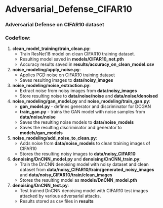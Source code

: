 # Adversarial_Defense_CIFAR10

### Adversarial Defense on CIFAR10 dataset

### Codeflow:
1. **clean_model_training/train_clean.py**:
    * Train ResNet18 model on clean CIFAR10 training dataset.
    * Resulting model saved in **models/CIFAR10_net.pth**
    * Accuracy results saved in **results/accuracy_on_clean_model.csv**
2. **noise_modeling/apply_noise.py**:
    * Applies PGD noise on CIFAR10 training dataset
    * Saves resulting images to **data/noisy_images**
3. **noise_modeling/noise_extraction.py**:
    * Extract noise from noisy images from **data/noisy_images**
    * Store resulting noise to **data/noise/noise** and **data/noise/denoised**
4. **noise_modeling/gan_model.py** and **noise_modeling/train_gan.py**:
    * **gan_model.py** - defines generator and discriminator for DCGAN
    * **train_gan.py** - trains the GAN model with noise samples from **data/noise/noise**
    * Saves the resulting noise models to **data/noise_models**
    * Saves the resulting discriminator and generator to **models/gan_models**
5. **noise_modeling/add_noise_to_clean.py**:
    * Adds noise from **data/noise_models** to clean training images of CIFAR10
    * Stores the resulting noisy images to **data/noisy_CIFAR10**
6. **denoising/DnCNN_model.py** and **denoising/DnCNN_train.py**:
    * Train the DnCNN denoising model with noisy dataset and clean dataset from **data/noisy_CIFAR10/train/generated_noisy_images**
    and **data/noisy_CIFAR10/train/clean_images**
    * Stores the resulting model as **models/DnCNN_model.pth**
7. **denoising/DnCNN_test.py**:
    * Test trained DnCNN denoising model with CIFAR10 test images attacked by various adversarial attacks.
    * Results stored as csv files in **results**